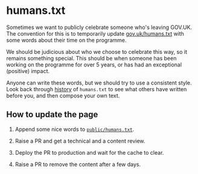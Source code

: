 # humans.txt

Sometimes we want to publicly celebrate someone who's leaving GOV.UK. The convention for this is to temporarily update [gov.uk/humans.txt](https://www.gov.uk/humans.txt) with some words about their time on the programme.

We should be judicious about who we choose to celebrate this way, so it remains something special. This should be when someone has been working on the programme for over 5 years, or has had an exceptional (positive) impact.

Anyone can write these words, but we should try to use a consistent style. Look back through [history](https://github.com/alphagov/static/commits/master/public/humans.txt) of `humans.txt` to see what others have written before you, and then compose your own text.

## How to update the page

1. Append some nice words to [`public/humans.txt`](../public/humans.txt).

2. Raise a PR and get a technical and a content review.

3. Deploy the PR to production and wait for the cache to clear.

4. Raise a PR to remove the content after a few days.
